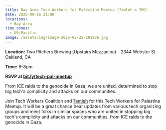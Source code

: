 ```yaml
---
title: Bay Area Tech Workers for Palestine Meetup (7amleh x TWC)
date: 2025-09-16 21:00
locations:
  - Bay Area
time_zones:
  - US/Pacific
image: /assets/img/image-2025-08-25-191806.jpg
---
```

**Location:** Two Pitchers Brewing (Upstairs Mezzanine) - 2344 Webster St Oakland, CA

**Time:** 6-8pm

**RSVP at [bit.ly/tech-pal-meetup](https://bit.ly/tech-pal-meetup)**

From ICE raids to the genocide in Gaza, we are united, determined to stop big tech's complicity and attacks on our communities.

Join Tech Workers Coalition and [7amleh](https://7amleh.org/) for this Tech Workers for Palestine Meetup. It will be a great chance hear updates from various tech organizing groups and meet folks in similar spaces who are united in stopping big tech's complicity and attacks on our communities, from ICE raids to the genocide in Gaza.
